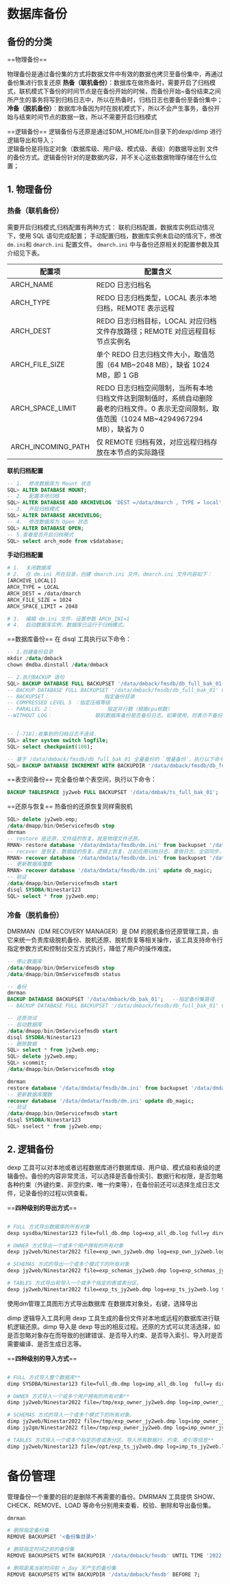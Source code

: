 

# 数据库备份

## 备份的分类

==物理备份==

物理备份是通过备份集的方式将数据文件中有效的数据也拷贝至备份集中，再通过备份集进行恢复还原
**热备（联机备份）**：数据库在做热备时，需要开启了归档模式，联机模式下备份的时间节点是在备份开始的时候，而备份开始~备份结束之间所产生的事务将写到归档日志中，所以在热备时，归档日志也要备份至备份集中；  
**冷备（脱机备份）**：数据库冷备因为时在脱机模式下，所以不会产生事务，备份开始与结束时间节点的数据一致，所以不需要开启归档模式

==逻辑备份==
逻辑备份与还原是通过$DM\_HOME/bin目录下的dexp/dimp 进行逻辑导出和导入；  
逻辑备份是将指定对象（数据库级、用户级、模式级、表级）的数据导出到 文件的备份方式。逻辑备份针对的是数据内容，并不关心这些数据物理存储在什么位置；

## 1. 物理备份
### 热备（联机备份）
需要开启归档模式,归档配置有两种方式：
联机归档配置，数据库实例启动情况下，使用 SQL 语句完成配置；
手动配置归档，数据库实例未启动的情况下，修改`dm.ini`和 `dmarch.ini` 配置文件。
`dmarch.ini` 中与备份还原相关的配置参数及其介绍见下表。

| 配置项 | 配置含义 |
| --- | --- |
| ARCH_NAME | REDO 日志归档名 |
| ARCH_TYPE | REDO 日志归档类型，LOCAL 表示本地归档，REMOTE 表示远程 |
| ARCH_DEST | REDO 日志归档目标，LOCAL 对应归档文件存放路径；REMOTE 对应远程目标节点实例名 |
| ARCH_FILE_SIZE | 单个 REDO 日志归档文件大小，取值范围（64 MB~2048 MB），缺省 1024 MB，即 1 GB |
| ARCH_SPACE_LIMIT | REDO 日志归档空间限制，当所有本地归档文件达到限制值时，系统自动删除最老的归档文件。0 表示无空间限制，取值范围（1024 MB~4294967294 MB），缺省为 0 |
| ARCH_INCOMING_PATH | 仅 REMOTE 归档有效，对应远程归档存放在本节点的实际路径 |
**联机归档配置**
```sql
-- 1.  修改数据库为 Mount 状态
SQL> ALTER DATABASE MOUNT;
-- 2.  配置本地归档
SQL> ALTER DATABASE ADD ARCHIVELOG 'DEST =/data/dmarch , TYPE = local';
-- 3.  开启归档模式
SQL> ALTER DATABASE ARCHIVELOG;
-- 4.  修改数据库为 Open 状态
SQL> ALTER DATABASE OPEN;
-- 5.查看是否开启归档模式
SQL> select arch_mode from v$database;
```


**手动归档配置**
```bash
# 1.  关闭数据库
# 2.  在 dm.ini 所在目录，创建 dmarch.ini 文件。dmarch.ini 文件内容如下：
[ARCHIVE_LOCAL1] 
ARCH_TYPE = LOCAL 
ARCH_DEST = /data/dmarch 
ARCH_FILE_SIZE = 1024 
ARCH_SPACE_LIMIT = 2048

# 3.  编辑 dm.ini 文件，设置参数 ARCH_INI=1
# 4.  启动数据库实例，数据库已运行于归档模式。
```

==数据库备份==
在 disql 工具执行以下命令：
```sql
-- 1.创建备份目录
mkdir /data/dmback
chown dmdba.dinstall /data/dmback

-- 2.执行BACKUP 语句
SQL> BACKUP DATABASE FULL BACKUPSET '/data/dmback/fmsdb/db_full_bak_01';    --指定备份集路径
-- BACKUP DATABASE FULL BACKUPSET '/data/dmback/fmsdb/db_full_bak_01' COMPRESSED LEVEL 5 PARALLEL 2;
-- BACKUPSET：                  指定备份目录
-- COMPRESSED LEVEL 5 ：指定压缩等级
-- PARALLEL 2：                  指定并行数（根据cpu核数）
--WITHOUT LOG：              联机数据库备份是否备份日志。如果使用，则表示不备份，否则表示备份


-- [-718]:收集到的归档日志不连续.
SQL> alter system switch logfile;
SQL> select checkpoint(100);

-- 基于 /data/dmback/fmsdb/db_full_bak_01 全量备份的 `增量备份`，执行以下命令：
SQL> BACKUP DATABASE INCREMENT WITH BACKUPDIR '/data/dmback/fmsdb/db_full_bak_01' BACKUPSET '/data/dmback/fmsdb/db_increment_bak_02';
```


==表空间备份==
完全备份单个表空间，执行以下命令：
```sql
BACKUP TABLESPACE jy2web FULL BACKUPSET '/data/dmbak/ts_full_bak_01';
```

==还原与恢复==
热备份的还原恢复同样需脱机
```sql
SQL> delete jy2web.emp;
/data/dmapp/bin/DmServicefmsdb stop
dmrman
-- restore 是还原，文件级的恢复。就是物理文件还原。
RMAN> restore database '/data/dmdata/fmsdb/dm.ini' from backupset '/data/dmback/fmsdb/db_full_bak_01';
-- recover 是恢复，数据级的恢复。逻辑上恢复，比如应用归档日志、重做日志，全部同步，保持一致。
RMAN> recover database '/data/dmdata/fmsdb/dm.ini' from backupset '/data/dmback/fmsdb/db_full_bak_01';
-- 更新数据库魔数
RMAN> recover database '/data/dmdata/fmsdb/dm.ini' update db_magic;
-- 验证
/data/dmapp/bin/DmServicefmsdb start
disql SYSDBA/Ninestar123
SQL> select * from jy2web.emp;
```


### 冷备（脱机备份）

DMRMAN（DM RECOVERY MANAGER）是 DM 的脱机备份还原管理工具，由它来统一负责库级脱机备份、脱机还原、脱机恢复等相关操作，该工具支持命令行指定参数方式和控制台交互方式执行，降低了用户的操作难度。
```sql
-- 停止数据库
/data/dmapp/bin/DmServicefmsdb stop
/data/dmapp/bin/DmServicefmsdb status

-- 备份
dmrman
BACKUP DATABASE BACKUPSET '/data/dmback/db_bak_01';   --指定备份集路径
-- BACKUP DATABASE FULL BACKUPSET '/data/dmback/fmsdb/db_full_bak_01' COMPRESSED LEVEL 5 PARALLEL 2; -- BACKUPSET： 指定备份目录 -- COMPRESSED LEVEL 5 ：指定压缩等级 -- PARALLEL 2： 指定并行数（根据cpu核数） --WITHOUT LOG： 联机数据库备份是否备份日志。如果使用，则表示不备份，否则表示备份

-- 还原测试
-- 启动数据库
/data/dmapp/bin/DmServicefmsdb start
disql SYSDBA/Ninestar123
-- 删除数据
SQL> select * from jy2web.emp;
SQL> delete jy2web.emp;
SQL> scommit;
/data/dmapp/bin/DmServicefmsdb stop

dmrman
restore database '/data/dmdata/fmsdb/dm.ini' from backupset '/data/dmdata/fmsdb/bak/DB_fmsdb_FULL_20221024_204635_383496';
-- 更新数据库魔数
recover database '/data/dmdata/fmsdb/dm.ini' update db_magic;
-- 验证
/data/dmapp/bin/DmServicefmsdb start
disql SYSDBA/Ninestar123
SQL> sselect * from jy2web.emp;
```



## 2. 逻辑备份

dexp 工具可以对本地或者远程数据库进行数据库级、用户级、模式级和表级的逻辑备份。备份的内容非常灵活，可以选择是否备份索引、数据行和权限，是否忽略各种约束（外键约束、非空约束、唯一约束等），在备份前还可以选择生成日志文件，记录备份的过程以供查看。

==**四种级别的导出方式**==
```bash

# FULL 方式导出数据库的所有对象
dexp sysdba/Ninestar123 file=full_db.dmp log=exp_all_db.log full=y directory=/tmp

# OWNER 方式导出一个或多个用户拥有的所有对象
dexp jy2web/Ninestar2022 file=exp_own_jy2web.dmp log=exp_own_jy2web.log owner=jy2web directory=/tmp

# SCHEMAS 方式的导出一个或多个模式下的所有对象
dexp jy2web/Ninestar2022 file=exp_schemas_jy2web.dmp log=exp_schemas_jy2web.log schemas=jy2web directory=/tmp

# TABLES 方式导出和导入一个或多个指定的表或表分区。
dexp jy2web/Ninestar2022 file=exp_ts_jy2web.dmp log=exp_ts_jy2web.log table=table1,table2  directory=/tmp
```

使用dm管理工具图形方式导出数据库
在数据库对象处，右键，选择导出  


dimp 逻辑导入工具利用 dexp 工具生成的备份文件对本地或远程的数据库进行联机逻辑还原。dimp 导入是 dexp 导出的相反过程。还原的方式可以灵活选择，如是否忽略对象存在而导致的创建错误、是否导入约束、是否导入索引、导入时是否需要编译、是否生成日志等。

==**四种级别的导入方式**==
```bash

# FULL 方式导入整个数据库**
dimp SYSDBA/Ninestar123 file=full_db.dmp log=imp_all_db.log  full=y directory=/tmp

# OWNER 方式导入一个或多个用户拥有的所有对象**
dimp jy2web/Ninestar2022 file=/tmp/exp_owner_jy2web.dmp log=imp_owner_jy2web.log owner=jy2web  directory=/tmp

# SCHEMAS 方式的导入一个或多个模式下的所有对象。
dimp jy2web/Ninestar2022 file=/tmp/exp_owner_jy2web.dmp log=imp_owner_jy2web.log schemas=jy2web directory=/tmp
dimp jy2gm/Ninestar2022 file=/tmp/exp_owner_jy2web.dmp log=imp_owner_jy2web.log remap_schema=jy2web:jy2gm remap_tablespace=jy2web:jy2gm  directory=/tmp

# TABLES 方式导入一个或多个指定的表或表分区。导入所有数据行、约束、索引等信息**
dimp jy2web/Ninestar123 file=/opt/exp_ts_jy2web.dmp log=imp_ts_jy2web.log TABLES=table1,table2 directory=/tmp
```



# 备份管理

管理备份一个重要的目的是删除不再需要的备份。DMRMAN 工具提供 SHOW、CHECK、REMOVE、LOAD 等命令分别用来查看、校验、删除和导出备份集。
```bash
dmrman

# 删除指定备份集
REMOVE BACKUPSET '<备份集目录>'

# 删除指定时间之前的备份集
REMOVE BACKUPSETS WITH BACKUPDIR '/data/dmback/fmsdb' UNTIL TIME '2022-10-26 00:00:00';

# 删除距离当前时间前 n_day 天产生的备份集
REMOVE BACKUPSETS WITH BACKUPDIR '/data/dmback/fmsdb' BEFORE 7;
```

